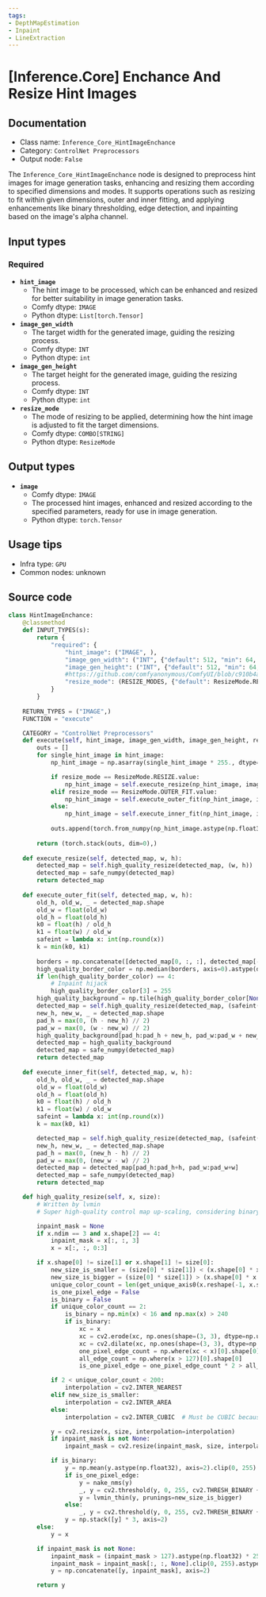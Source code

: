 ```yaml
---
tags:
- DepthMapEstimation
- Inpaint
- LineExtraction
---
```


# [Inference.Core] Enchance And Resize Hint Images
## Documentation
- Class name: `Inference_Core_HintImageEnchance`
- Category: `ControlNet Preprocessors`
- Output node: `False`

The `Inference_Core_HintImageEnchance` node is designed to preprocess hint images for image generation tasks, enhancing and resizing them according to specified dimensions and modes. It supports operations such as resizing to fit within given dimensions, outer and inner fitting, and applying enhancements like binary thresholding, edge detection, and inpainting based on the image's alpha channel.
## Input types
### Required
- **`hint_image`**
    - The hint image to be processed, which can be enhanced and resized for better suitability in image generation tasks.
    - Comfy dtype: `IMAGE`
    - Python dtype: `List[torch.Tensor]`
- **`image_gen_width`**
    - The target width for the generated image, guiding the resizing process.
    - Comfy dtype: `INT`
    - Python dtype: `int`
- **`image_gen_height`**
    - The target height for the generated image, guiding the resizing process.
    - Comfy dtype: `INT`
    - Python dtype: `int`
- **`resize_mode`**
    - The mode of resizing to be applied, determining how the hint image is adjusted to fit the target dimensions.
    - Comfy dtype: `COMBO[STRING]`
    - Python dtype: `ResizeMode`
## Output types
- **`image`**
    - Comfy dtype: `IMAGE`
    - The processed hint images, enhanced and resized according to the specified parameters, ready for use in image generation.
    - Python dtype: `torch.Tensor`
## Usage tips
- Infra type: `GPU`
- Common nodes: unknown


## Source code
```python
class HintImageEnchance:
    @classmethod
    def INPUT_TYPES(s):
        return {
            "required": {
                "hint_image": ("IMAGE", ),
                "image_gen_width": ("INT", {"default": 512, "min": 64, "max": MAX_IMAGEGEN_RESOLUTION, "step": 8}),
                "image_gen_height": ("INT", {"default": 512, "min": 64, "max": MAX_IMAGEGEN_RESOLUTION, "step": 8}),
                #https://github.com/comfyanonymous/ComfyUI/blob/c910b4a01ca58b04e5d4ab4c747680b996ada02b/nodes.py#L854
                "resize_mode": (RESIZE_MODES, {"default": ResizeMode.RESIZE.value})
            }
        }
    
    RETURN_TYPES = ("IMAGE",)
    FUNCTION = "execute"

    CATEGORY = "ControlNet Preprocessors"
    def execute(self, hint_image, image_gen_width, image_gen_height, resize_mode):
        outs = []
        for single_hint_image in hint_image:
            np_hint_image = np.asarray(single_hint_image * 255., dtype=np.uint8)

            if resize_mode == ResizeMode.RESIZE.value:
                np_hint_image = self.execute_resize(np_hint_image, image_gen_width, image_gen_height)
            elif resize_mode == ResizeMode.OUTER_FIT.value:
                np_hint_image = self.execute_outer_fit(np_hint_image, image_gen_width, image_gen_height)
            else:
                np_hint_image = self.execute_inner_fit(np_hint_image, image_gen_width, image_gen_height)
            
            outs.append(torch.from_numpy(np_hint_image.astype(np.float32) / 255.0))
        
        return (torch.stack(outs, dim=0),)
    
    def execute_resize(self, detected_map, w, h):
        detected_map = self.high_quality_resize(detected_map, (w, h))
        detected_map = safe_numpy(detected_map)
        return detected_map
    
    def execute_outer_fit(self, detected_map, w, h):
        old_h, old_w, _ = detected_map.shape
        old_w = float(old_w)
        old_h = float(old_h)
        k0 = float(h) / old_h
        k1 = float(w) / old_w
        safeint = lambda x: int(np.round(x))
        k = min(k0, k1)
        
        borders = np.concatenate([detected_map[0, :, :], detected_map[-1, :, :], detected_map[:, 0, :], detected_map[:, -1, :]], axis=0)
        high_quality_border_color = np.median(borders, axis=0).astype(detected_map.dtype)
        if len(high_quality_border_color) == 4:
            # Inpaint hijack
            high_quality_border_color[3] = 255
        high_quality_background = np.tile(high_quality_border_color[None, None], [h, w, 1])
        detected_map = self.high_quality_resize(detected_map, (safeint(old_w * k), safeint(old_h * k)))
        new_h, new_w, _ = detected_map.shape
        pad_h = max(0, (h - new_h) // 2)
        pad_w = max(0, (w - new_w) // 2)
        high_quality_background[pad_h:pad_h + new_h, pad_w:pad_w + new_w] = detected_map
        detected_map = high_quality_background
        detected_map = safe_numpy(detected_map)
        return detected_map
    
    def execute_inner_fit(self, detected_map, w, h):
        old_h, old_w, _ = detected_map.shape
        old_w = float(old_w)
        old_h = float(old_h)
        k0 = float(h) / old_h
        k1 = float(w) / old_w
        safeint = lambda x: int(np.round(x))
        k = max(k0, k1)

        detected_map = self.high_quality_resize(detected_map, (safeint(old_w * k), safeint(old_h * k)))
        new_h, new_w, _ = detected_map.shape
        pad_h = max(0, (new_h - h) // 2)
        pad_w = max(0, (new_w - w) // 2)
        detected_map = detected_map[pad_h:pad_h+h, pad_w:pad_w+w]
        detected_map = safe_numpy(detected_map)
        return detected_map

    def high_quality_resize(self, x, size):
        # Written by lvmin
        # Super high-quality control map up-scaling, considering binary, seg, and one-pixel edges

        inpaint_mask = None
        if x.ndim == 3 and x.shape[2] == 4:
            inpaint_mask = x[:, :, 3]
            x = x[:, :, 0:3]

        if x.shape[0] != size[1] or x.shape[1] != size[0]:
            new_size_is_smaller = (size[0] * size[1]) < (x.shape[0] * x.shape[1])
            new_size_is_bigger = (size[0] * size[1]) > (x.shape[0] * x.shape[1])
            unique_color_count = len(get_unique_axis0(x.reshape(-1, x.shape[2])))
            is_one_pixel_edge = False
            is_binary = False
            if unique_color_count == 2:
                is_binary = np.min(x) < 16 and np.max(x) > 240
                if is_binary:
                    xc = x
                    xc = cv2.erode(xc, np.ones(shape=(3, 3), dtype=np.uint8), iterations=1)
                    xc = cv2.dilate(xc, np.ones(shape=(3, 3), dtype=np.uint8), iterations=1)
                    one_pixel_edge_count = np.where(xc < x)[0].shape[0]
                    all_edge_count = np.where(x > 127)[0].shape[0]
                    is_one_pixel_edge = one_pixel_edge_count * 2 > all_edge_count

            if 2 < unique_color_count < 200:
                interpolation = cv2.INTER_NEAREST
            elif new_size_is_smaller:
                interpolation = cv2.INTER_AREA
            else:
                interpolation = cv2.INTER_CUBIC  # Must be CUBIC because we now use nms. NEVER CHANGE THIS

            y = cv2.resize(x, size, interpolation=interpolation)
            if inpaint_mask is not None:
                inpaint_mask = cv2.resize(inpaint_mask, size, interpolation=interpolation)

            if is_binary:
                y = np.mean(y.astype(np.float32), axis=2).clip(0, 255).astype(np.uint8)
                if is_one_pixel_edge:
                    y = nake_nms(y)
                    _, y = cv2.threshold(y, 0, 255, cv2.THRESH_BINARY + cv2.THRESH_OTSU)
                    y = lvmin_thin(y, prunings=new_size_is_bigger)
                else:
                    _, y = cv2.threshold(y, 0, 255, cv2.THRESH_BINARY + cv2.THRESH_OTSU)
                y = np.stack([y] * 3, axis=2)
        else:
            y = x

        if inpaint_mask is not None:
            inpaint_mask = (inpaint_mask > 127).astype(np.float32) * 255.0
            inpaint_mask = inpaint_mask[:, :, None].clip(0, 255).astype(np.uint8)
            y = np.concatenate([y, inpaint_mask], axis=2)

        return y

```

